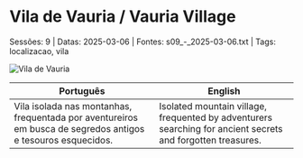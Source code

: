 ﻿
# Vila de Vauria / Vauria Village

Sessões: 9 | Datas: 2025-03-06 | Fontes: s09_-_2025-03-06.txt | Tags: localizacao, vila

![Vila de Vauria](assets/location/location_blank.png)

| Português | English |
|-----------|---------|
| Vila isolada nas montanhas, frequentada por aventureiros em busca de segredos antigos e tesouros esquecidos. | Isolated mountain village, frequented by adventurers searching for ancient secrets and forgotten treasures. |

